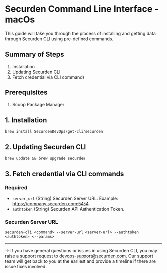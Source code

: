 # Securden Command Line Interface - macOs

This guide will take you through the process of installing and getting data through Securden CLI using pre-defined commands. 

## Summary of Steps

1. Installation
2. Updating Securden CLI
3. Fetch credential via CLI commands

## Prerequisites 

1. Scoop Package Manager

## 1. Installation

```hcl
brew install SecurdenDevOps/get-cli/securden
```

## 2. Updating Securden CLI

```hcl
brew update && brew upgrade securden
```

## 3. Fetch credential via CLI commands

### Required

- `server_url` (String) Securden Server URL. Example: https://company.securden.com:5454.
- `authtoken` (String) Securden API Authentication Token.

### Securden Server URL

```hcl
securden-cli <command> --server-url <server-url> --authtoken <authtoken> <--params> 
```

---
-> If you have general questions or issues in using Securden CLI, you may raise a support request to devops-support@securden.com. Our support team will get back to you at the earliest and provide a timeline if there are issue fixes involved.